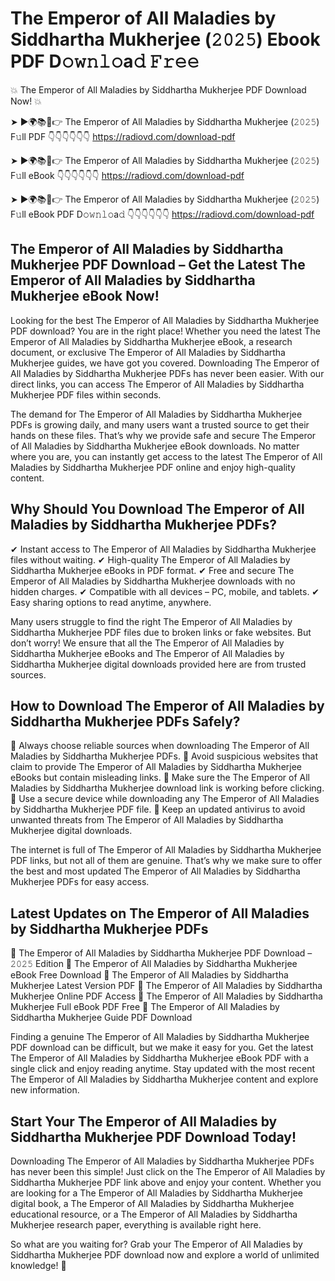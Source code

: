 # The Emperor of All Maladies by Siddhartha Mukherjee (𝟸𝟶𝟸𝟻) Ebook PDF D𝚘𝚠𝚗𝚕𝚘a𝚍 𝙵𝚛𝚎𝚎

💥 The Emperor of All Maladies by Siddhartha Mukherjee PDF Download Now! 💥

➤ ►🌍📚📱👉 The Emperor of All Maladies by Siddhartha Mukherjee (𝟸𝟶𝟸𝟻) F𝚞ll PDF 👇👇👇👇👇👇
https://radiovd.com/download-pdf

➤ ►🌍📚📱👉 The Emperor of All Maladies by Siddhartha Mukherjee (𝟸𝟶𝟸𝟻) F𝚞ll eBook 👇👇👇👇👇👇
https://radiovd.com/download-pdf

➤ ►🌍📚📱👉 The Emperor of All Maladies by Siddhartha Mukherjee (𝟸𝟶𝟸𝟻) F𝚞ll eBook PDF D𝚘𝚠𝚗𝚕𝚘a𝚍 👇👇👇👇👇👇
https://radiovd.com/download-pdf

## The Emperor of All Maladies by Siddhartha Mukherjee PDF Download – Get the Latest The Emperor of All Maladies by Siddhartha Mukherjee eBook Now!

Looking for the best The Emperor of All Maladies by Siddhartha Mukherjee PDF download? You are in the right place! Whether you need the latest The Emperor of All Maladies by Siddhartha Mukherjee eBook, a research document, or exclusive The Emperor of All Maladies by Siddhartha Mukherjee guides, we have got you covered. Downloading The Emperor of All Maladies by Siddhartha Mukherjee PDFs has never been easier. With our direct links, you can access The Emperor of All Maladies by Siddhartha Mukherjee PDF files within seconds.

The demand for The Emperor of All Maladies by Siddhartha Mukherjee PDFs is growing daily, and many users want a trusted source to get their hands on these files. That’s why we provide safe and secure The Emperor of All Maladies by Siddhartha Mukherjee eBook downloads. No matter where you are, you can instantly get access to the latest The Emperor of All Maladies by Siddhartha Mukherjee PDF online and enjoy high-quality content.

## Why Should You Download The Emperor of All Maladies by Siddhartha Mukherjee PDFs?

✔ Instant access to The Emperor of All Maladies by Siddhartha Mukherjee files without waiting.
✔ High-quality The Emperor of All Maladies by Siddhartha Mukherjee eBooks in PDF format.
✔ Free and secure The Emperor of All Maladies by Siddhartha Mukherjee downloads with no hidden charges.
✔ Compatible with all devices – PC, mobile, and tablets.
✔ Easy sharing options to read anytime, anywhere.

Many users struggle to find the right The Emperor of All Maladies by Siddhartha Mukherjee PDF files due to broken links or fake websites. But don’t worry! We ensure that all the The Emperor of All Maladies by Siddhartha Mukherjee eBooks and The Emperor of All Maladies by Siddhartha Mukherjee digital downloads provided here are from trusted sources.

## How to Download The Emperor of All Maladies by Siddhartha Mukherjee PDFs Safely?

📌 Always choose reliable sources when downloading The Emperor of All Maladies by Siddhartha Mukherjee PDFs.
📌 Avoid suspicious websites that claim to provide The Emperor of All Maladies by Siddhartha Mukherjee eBooks but contain misleading links.
📌 Make sure the The Emperor of All Maladies by Siddhartha Mukherjee download link is working before clicking.
📌 Use a secure device while downloading any The Emperor of All Maladies by Siddhartha Mukherjee PDF file.
📌 Keep an updated antivirus to avoid unwanted threats from The Emperor of All Maladies by Siddhartha Mukherjee digital downloads.

The internet is full of The Emperor of All Maladies by Siddhartha Mukherjee PDF links, but not all of them are genuine. That’s why we make sure to offer the best and most updated The Emperor of All Maladies by Siddhartha Mukherjee PDFs for easy access.

## Latest Updates on The Emperor of All Maladies by Siddhartha Mukherjee PDFs

🔹 The Emperor of All Maladies by Siddhartha Mukherjee PDF Download – 𝟸𝟶𝟸𝟻 Edition
🔹 The Emperor of All Maladies by Siddhartha Mukherjee eBook Free Download
🔹 The Emperor of All Maladies by Siddhartha Mukherjee Latest Version PDF
🔹 The Emperor of All Maladies by Siddhartha Mukherjee Online PDF Access
🔹 The Emperor of All Maladies by Siddhartha Mukherjee Full eBook PDF Free
🔹 The Emperor of All Maladies by Siddhartha Mukherjee Guide PDF Download

Finding a genuine The Emperor of All Maladies by Siddhartha Mukherjee PDF download can be difficult, but we make it easy for you. Get the latest The Emperor of All Maladies by Siddhartha Mukherjee eBook PDF with a single click and enjoy reading anytime. Stay updated with the most recent The Emperor of All Maladies by Siddhartha Mukherjee content and explore new information.

## Start Your The Emperor of All Maladies by Siddhartha Mukherjee PDF Download Today!

Downloading The Emperor of All Maladies by Siddhartha Mukherjee PDFs has never been this simple! Just click on the The Emperor of All Maladies by Siddhartha Mukherjee PDF link above and enjoy your content. Whether you are looking for a The Emperor of All Maladies by Siddhartha Mukherjee digital book, a The Emperor of All Maladies by Siddhartha Mukherjee educational resource, or a The Emperor of All Maladies by Siddhartha Mukherjee research paper, everything is available right here.

So what are you waiting for? Grab your The Emperor of All Maladies by Siddhartha Mukherjee PDF download now and explore a world of unlimited knowledge! 🚀